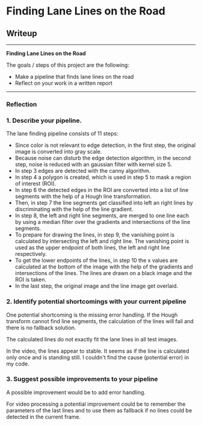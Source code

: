 # **Finding Lane Lines on the Road** 

## Writeup

---

**Finding Lane Lines on the Road**

The goals / steps of this project are the following:
* Make a pipeline that finds lane lines on the road
* Reflect on your work in a written report

---

### Reflection

### 1. Describe your pipeline. 

The lane finding pipeline consists of 11 steps:
* Since color is not relevant to edge detection, in the first step, the original image is converted into gray scale.
* Because noise can disturb the edge detection algorithm, in the second step, noise is reduced with an gaussian filter with kernel size 5.
* In step 3 edges are detected with the canny algorithm.
* In step 4 a polygon is created, which is used in step 5 to mask a region of interest (ROI).
* In step 6 the detected edges in the ROI are converted into a list of line segments with the help of a Hough line transformation.
* Then, in step 7 the line segments get classified into left an right lines by discriminating with the help of the line gradient.
* In step 8, the left and right line segments, are merged to one line each by using a median filter over the gradients and intersections of the line segments. 
* To prepare for drawing the lines, in step 9, the vanishing point is calculated by intersecting the left and right line. The vanishing point is used as the upper endpoint of both lines, the left and right line respectively.
* To get the lower endpoints of the lines, in step 10 the x values are calculated at the bottom of the image with the help of the gradients and intersections of the lines. The lines are drawn on a black image and the ROI is taken.
* In the last step, the original image and the line image get overlaid.
    
### 2. Identify potential shortcomings with your current pipeline

One potential shortcoming is the missing error handling. If the Hough transform cannot find line segments, the calculation of the lines will fail and there is no fallback solution.

The calculated lines do not exactly fit the lane lines in all test images.

In the video, the lines appear to stable. It seems as if the line is calculated only once and is standing still. I couldn't find the cause (potential error) in my code.

### 3. Suggest possible improvements to your pipeline

A possible improvement would be to add error handling. 

For video processing a potential improvement could be to remember the parameters of the last lines and to use them as fallback if no lines could be detected in the current frame. 
